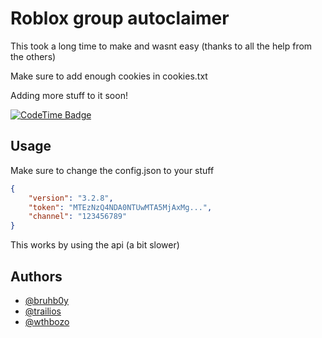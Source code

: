 # Roblox group autoclaimer

This took a long time to make and wasnt easy (thanks to all the help from the others)

Make sure to add enough cookies in cookies.txt

Adding more stuff to it soon!


[![CodeTime Badge](https://img.shields.io/endpoint?style=flat-square&color=222&url=https%3A%2F%2Fapi.codetime.dev%2Fshield%3Fid%3D24319%26project%3DAutoclaimers%26in=86400000)](https://codetime.dev)
## Usage

Make sure to change the config.json to your stuff

```json
{
    "version": "3.2.8",
    "token": "MTEzNzQ4NDA0NTUwMTA5MjAxMg...",
    "channel": "123456789"
}
```

This works by using the api (a bit slower) 
## Authors

- [@bruhb0y](https://www.github.com/bruhb0y)
- [@trailios](https://www.github.com/trailios)
- [@wthbozo](https://www.github.com/wthbozo)
